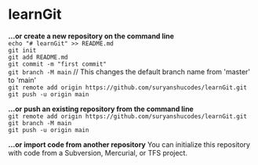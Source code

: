 # learnGit

**…or create a new repository on the command line**  
```echo "# learnGit" >> README.md```  
```git init```  
```git add README.md```  
```git commit -m "first commit"```  
```git branch -M main``` // This changes the default branch name from 'master' to 'main'  
```git remote add origin https://github.com/suryanshucodes/learnGit.git```  
```git push -u origin main```

**…or push an existing repository from the command line**  
```git remote add origin https://github.com/suryanshucodes/learnGit.git```  
```git branch -M main```  
```git push -u origin main```  

**…or import code from another repository**
You can initialize this repository with code from a Subversion, Mercurial, or TFS project.